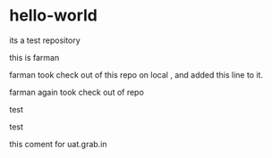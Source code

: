 # hello-world
its a test repository

this is farman

farman took check out  of this repo on local , and added this line to it.



farman again took  check out of repo


test

test




this coment for uat.grab.in
